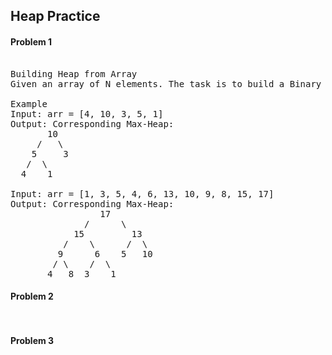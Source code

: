 ## Heap Practice 

#### Problem 1 

<pre> 
Building Heap from Array
Given an array of N elements. The task is to build a Binary Heap from the given array. The heap can be either Max Heap or Min Heap.

Example
Input: arr = [4, 10, 3, 5, 1]
Output: Corresponding Max-Heap:
       10
     /   \
    5     3
   /  \
  4    1

Input: arr = [1, 3, 5, 4, 6, 13, 10, 9, 8, 15, 17]
Output: Corresponding Max-Heap:
                 17
              /      \
            15         13
          /    \      /  \
         9      6    5   10
        / \    /  \
       4   8  3    1
</pre>

#### Problem 2 

<pre> 
</pre> 

#### Problem 3

<pre> 
</pre> 
